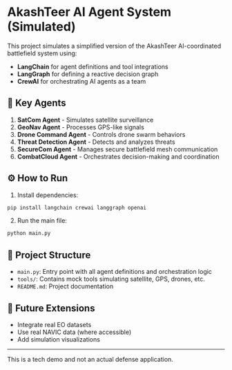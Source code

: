 # AkashTeer AI Agent System (Simulated)

This project simulates a simplified version of the AkashTeer AI-coordinated battlefield system using:

- **LangChain** for agent definitions and tool integrations
- **LangGraph** for defining a reactive decision graph
- **CrewAI** for orchestrating AI agents as a team

## 🧠 Key Agents

1. **SatCom Agent** - Simulates satellite surveillance
2. **GeoNav Agent** - Processes GPS-like signals
3. **Drone Command Agent** - Controls drone swarm behaviors
4. **Threat Detection Agent** - Detects and analyzes threats
5. **SecureCom Agent** - Manages secure battlefield mesh communication
6. **CombatCloud Agent** - Orchestrates decision-making and coordination

## ⚙️ How to Run

1. Install dependencies:
```bash
pip install langchain crewai langgraph openai
```

2. Run the main file:
```bash
python main.py
```

## 🧭 Project Structure

- `main.py`: Entry point with all agent definitions and orchestration logic
- `tools/`: Contains mock tools simulating satellite, GPS, drones, etc.
- `README.md`: Project documentation

## 🚀 Future Extensions

- Integrate real EO datasets
- Use real NAVIC data (where accessible)
- Add simulation visualizations

---

This is a tech demo and not an actual defense application.
